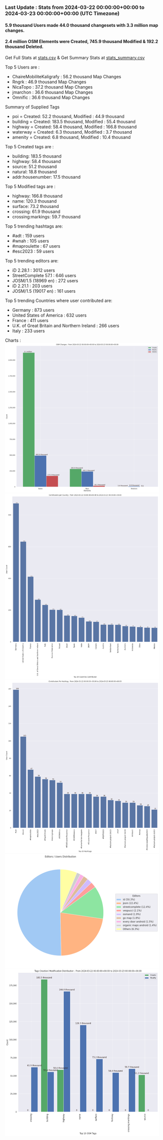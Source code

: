 ### Last Update : Stats from 2024-03-22 00:00:00+00:00 to 2024-03-23 00:00:00+00:00 (UTC Timezone)

#### 5.9 thousand Users made 44.0 thousand changesets with 3.3 million map changes.
#### 2.4 million OSM Elements were Created, 745.9 thousand Modified & 192.2 thousand Deleted.
Get Full Stats at [stats.csv](/stats/Global/Daily/stats.csv)
 & Get Summary Stats at [stats_summary.csv](/stats/Global/Daily/stats_summary.csv)

Top 5 Users are : 
- ChaireMobiliteKaligrafy : 56.2 thousand Map Changes
- Rngrk : 46.9 thousand Map Changes
- NicaTopo : 37.2 thousand Map Changes
- jmarchon : 36.6 thousand Map Changes
- Omnific : 36.6 thousand Map Changes

Summary of Supplied Tags
- poi = Created: 52.2 thousand, Modified : 44.9 thousand
- building = Created: 183.5 thousand, Modified : 55.4 thousand
- highway = Created: 58.4 thousand, Modified : 166.8 thousand
- waterway = Created: 6.3 thousand, Modified : 3.7 thousand
- amenity = Created: 6.8 thousand, Modified : 10.4 thousand


Top 5 Created tags are :
- building: 183.5 thousand
- highway: 58.4 thousand
- source: 51.2 thousand
- natural: 18.8 thousand
- addr:housenumber: 17.5 thousand


Top 5 Modified tags are :
- highway: 166.8 thousand
- name: 120.3 thousand
- surface: 73.2 thousand
- crossing: 61.9 thousand
- crossing:markings: 59.7 thousand


Top 5 trending hashtags are:
- #adt : 159 users
- #wnah : 105 users
- #maproulette : 67 users
- #esc2023 : 59 users


Top 5 trending editors are:
- iD 2.28.1 : 3012 users
- StreetComplete 57.1 : 646 users
- JOSM/1.5 (18969 en) : 272 users
- iD 2.21.1 : 203 users
- JOSM/1.5 (19017 en) : 161 users


Top 5 trending Countries where user contributed are:
- Germany : 873 users
- United States of America : 632 users
- France : 411 users
- U.K. of Great Britain and Northern Ireland : 266 users
- Italy : 233 users


 Charts : 
![Alt text](./stats_osm_changes.png) 
![Alt text](./stats_users_per_country.png) 
![Alt text](./stats_users_per_hashtag.png) 
![Alt text](./stats_editors_pie_chart.png) 
![Alt text](./stats_tags.png) 
